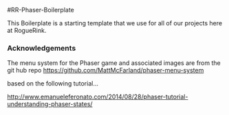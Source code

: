 #RR-Phaser-Boilerplate

This Boilerplate is a starting template that we use for all of our projects here
at RogueRink.



### Acknowledgements
The menu system for the Phaser game and associated images are from
the git hub repo https://github.com/MattMcFarland/phaser-menu-system

based on the following tutorial...

http://www.emanueleferonato.com/2014/08/28/phaser-tutorial-understanding-phaser-states/
